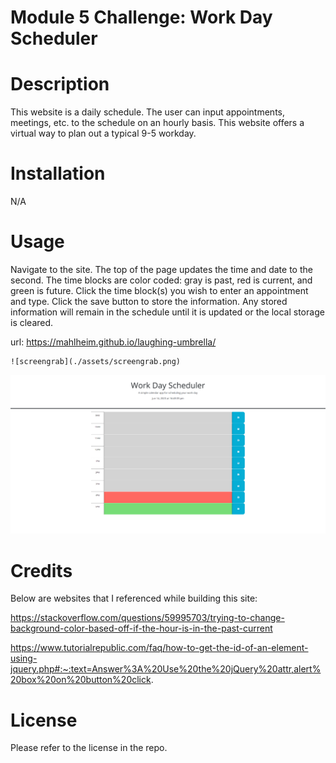 # Module 5 Challenge: Work Day Scheduler

# Description

This website is a daily schedule. The user can input appointments, meetings, etc. to the schedule on an hourly basis. This website offers a virtual way to plan out a typical 9-5 workday.

# Installation

N/A

# Usage

Navigate to the site. The top of the page updates the time and date to the second. The time blocks are color coded: gray is past, red is current, and green is future. Click the time block(s) you wish to enter an appointment and type. Click the save button to store the information. Any stored information will remain in the schedule until it is updated or the local storage is cleared.

url: https://mahlheim.github.io/laughing-umbrella/ 


    ![screengrab](./assets/screengrab.png)

![screengrab](./assets/screengrab.png)

# Credits

Below are websites that I referenced while building this site:

https://stackoverflow.com/questions/59995703/trying-to-change-background-color-based-off-if-the-hour-is-in-the-past-current

https://www.tutorialrepublic.com/faq/how-to-get-the-id-of-an-element-using-jquery.php#:~:text=Answer%3A%20Use%20the%20jQuery%20attr,alert%20box%20on%20button%20click.

# License 

Please refer to the license in the repo.
